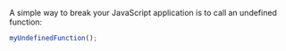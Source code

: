 A simple way to break your JavaScript application is to call an undefined function:

```js
myUndefinedFunction();
```
